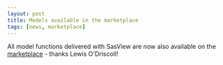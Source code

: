 ```yaml
---
layout: post
title: Models available in the marketplace
tags: [news, marketplace]
---
```


All model functions delivered with SasView are now also available on the [marketplace](http://marketplace.sasview.org/) - thanks Lewis O'Driscoll!


